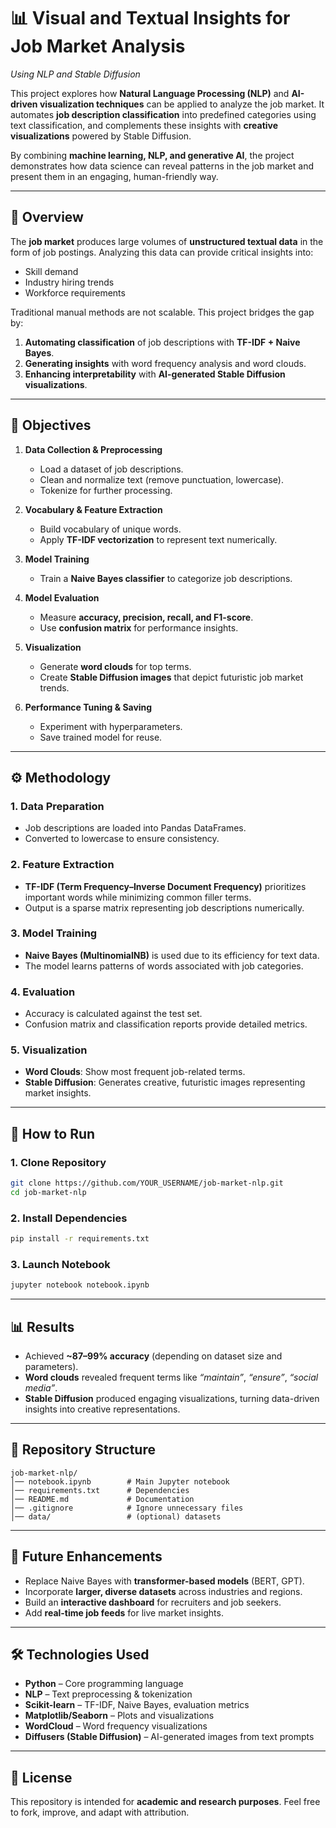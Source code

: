 # 📊 Visual and Textual Insights for Job Market Analysis

*Using NLP and Stable Diffusion*

This project explores how **Natural Language Processing (NLP)** and **AI-driven visualization techniques** can be applied to analyze the job market.
It automates **job description classification** into predefined categories using text classification, and complements these insights with **creative visualizations** powered by Stable Diffusion.

By combining **machine learning, NLP, and generative AI**, the project demonstrates how data science can reveal patterns in the job market and present them in an engaging, human-friendly way.

---

## 📌 Overview

The **job market** produces large volumes of **unstructured textual data** in the form of job postings. Analyzing this data can provide critical insights into:

* Skill demand
* Industry hiring trends
* Workforce requirements

Traditional manual methods are not scalable. This project bridges the gap by:

1. **Automating classification** of job descriptions with **TF-IDF + Naive Bayes**.
2. **Generating insights** with word frequency analysis and word clouds.
3. **Enhancing interpretability** with **AI-generated Stable Diffusion visualizations**.

---

## 🎯 Objectives

1. **Data Collection & Preprocessing**

   * Load a dataset of job descriptions.
   * Clean and normalize text (remove punctuation, lowercase).
   * Tokenize for further processing.

2. **Vocabulary & Feature Extraction**

   * Build vocabulary of unique words.
   * Apply **TF-IDF vectorization** to represent text numerically.

3. **Model Training**

   * Train a **Naive Bayes classifier** to categorize job descriptions.

4. **Model Evaluation**

   * Measure **accuracy, precision, recall, and F1-score**.
   * Use **confusion matrix** for performance insights.

5. **Visualization**

   * Generate **word clouds** for top terms.
   * Create **Stable Diffusion images** that depict futuristic job market trends.

6. **Performance Tuning & Saving**

   * Experiment with hyperparameters.
   * Save trained model for reuse.

---

## ⚙️ Methodology

### 1. Data Preparation

* Job descriptions are loaded into Pandas DataFrames.
* Converted to lowercase to ensure consistency.

### 2. Feature Extraction

* **TF-IDF (Term Frequency–Inverse Document Frequency)** prioritizes important words while minimizing common filler terms.
* Output is a sparse matrix representing job descriptions numerically.

### 3. Model Training

* **Naive Bayes (MultinomialNB)** is used due to its efficiency for text data.
* The model learns patterns of words associated with job categories.

### 4. Evaluation

* Accuracy is calculated against the test set.
* Confusion matrix and classification reports provide detailed metrics.

### 5. Visualization

* **Word Clouds**: Show most frequent job-related terms.
* **Stable Diffusion**: Generates creative, futuristic images representing market insights.

---

## 🚀 How to Run

### 1. Clone Repository

```bash
git clone https://github.com/YOUR_USERNAME/job-market-nlp.git
cd job-market-nlp
```

### 2. Install Dependencies

```bash
pip install -r requirements.txt
```

### 3. Launch Notebook

```bash
jupyter notebook notebook.ipynb
```

---

## 📊 Results

* Achieved **\~87–99% accuracy** (depending on dataset size and parameters).
* **Word clouds** revealed frequent terms like *“maintain”*, *“ensure”*, *“social media”*.
* **Stable Diffusion** produced engaging visualizations, turning data-driven insights into creative representations.

---

## 📂 Repository Structure

```
job-market-nlp/
│── notebook.ipynb        # Main Jupyter notebook
│── requirements.txt      # Dependencies
│── README.md             # Documentation
│── .gitignore            # Ignore unnecessary files
│── data/                 # (optional) datasets
```

---

## 🔮 Future Enhancements

* Replace Naive Bayes with **transformer-based models** (BERT, GPT).
* Incorporate **larger, diverse datasets** across industries and regions.
* Build an **interactive dashboard** for recruiters and job seekers.
* Add **real-time job feeds** for live market insights.

---

## 🛠 Technologies Used

* **Python** – Core programming language
* **NLP** – Text preprocessing & tokenization
* **Scikit-learn** – TF-IDF, Naive Bayes, evaluation metrics
* **Matplotlib/Seaborn** – Plots and visualizations
* **WordCloud** – Word frequency visualizations
* **Diffusers (Stable Diffusion)** – AI-generated images from text prompts

---

## 📜 License

This repository is intended for **academic and research purposes**.
Feel free to fork, improve, and adapt with attribution.


